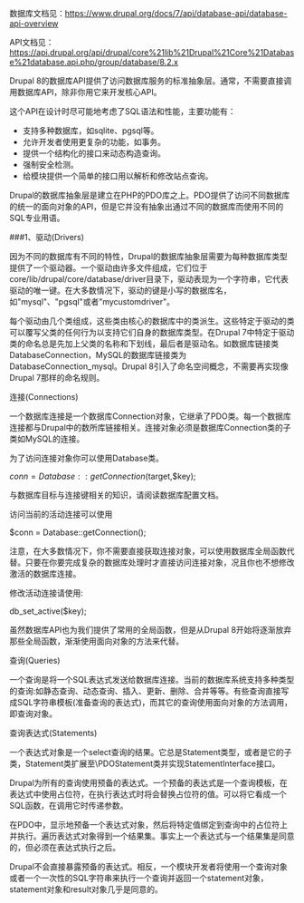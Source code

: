 数据库文档见：https://www.drupal.org/docs/7/api/database-api/database-api-overview

API文档见：https://api.drupal.org/api/drupal/core%21lib%21Drupal%21Core%21Database%21database.api.php/group/database/8.2.x


Drupal 8的数据库API提供了访问数据库服务的标准抽象层。通常，不需要直接调用数据库API，除非你用它来开发核心API。

这个API在设计时尽可能地考虑了SQL语法和性能，主要功能有：

* 支持多种数据库，如sqlite、pgsql等。
* 允许开发者使用更复杂的功能，如事务。
* 提供一个结构化的接口来动态构造查询。
* 强制安全检测。
* 给模块提供一个简单的接口用以解析和修改站点查询。


Drupal的数据库抽象层是建立在PHP的PDO库之上。PDO提供了访问不同数据库的统一的面向对象的API，但是它并没有抽象出通过不同的数据库而使用不同的SQL专业用语。

 
###1、驱动(Drivers)

因为不同的数据库有不同的特性，Drupal的数据库抽象层需要为每种数据库类型提供了一个驱动器。一个驱动由许多文件组成，它们位于core/lib/drupal/core/database/driver目录下，驱动表现为一个字符串，它代表驱动的唯一键。在大多数情况下，驱动的键是小写的数据库名，如"mysql"、"pgsql"或者"mycustomdriver"。

每个驱动由几个类组成，这些类由核心的数据库中的类派生。这些特定于驱动的类可以覆写父类的任何行为以支持它们自身的数据库类型。在Drupal 7中特定于驱动类的命名总是先加上父类的名称和下划线，最后者是驱动名。如数据库链接类DatabaseConnection，MySQL的数据库链接类为DatabaseConnection_mysql。Drupal 8引入了命名空间概念，不需要再实现像Drupal 7那样的命名规则。

 
连接(Connections)

一个数据库连接是一个数据库Connection对象，它继承了PDO类。每一个数据库连接都与Drupal中的数所库链接相关。连接对象必须是数据库Connection类的子类如MySQL的连接。

为了访问连接对象你可以使用Database类。

$conn = Database::getConnection($target,$key);

与数据库目标与连接键相关的知识，请阅读数据库配置文档。

访问当前的活动连接可以使用

$conn = Database::getConnection();

注意，在大多数情况下，你不需要直接获取连接对象，可以使用数据库全局函数代替。只要在你要完成复杂的数据库处理时才直接访问连接对象，况且你也不想修改激活的数据库连接。

修改活动连接请使用:

db_set_active($key);

虽然数据库API也为我们提供了常用的全局函数，但是从Drupal 8开始将逐渐放弃那些全局函数，渐渐使用面向对象的方法来代替。

 
查询(Queries)

一个查询是将一个SQL表达式发送给数据库连接。当前的数据库系统支持多种类型的查询:如静态查询、动态查询、插入、更新、删除、合并等等。有些查询直接写成SQL字符串模板(准备查询的表达式)，而其它的查询使用面向对象的方法调用，即查询对象。

 
查询表达式(Statements)

一个表达式对象是一个select查询的结果。它总是Statement类型，或者是它的子类，Statement类扩展至\PDOStatement类并实现StatementInterface接口。

Drupal为所有的查询使用预备的表达式。一个预备的表达式是一个查询模板，在表达式中使用占位符，在执行表达式时将会替换占位符的值。可以将它看成一个SQL函数，在调用它时传递参数。

在PDO中，显示地预备一个表达式对象，然后将特定值绑定到查询中的占位符上并执行。遍历表达式对象得到一个结果集。事实上一个表达式与一个结果集是同意的，但必须在表达式执行之后。

Drupal不会直接暴露预备的表达式。相反，一个模块开发者将使用一个查询对象或者一个一次性的SQL字符串来执行一个查询并返回一个statement对象，statement对象和result对象几乎是同意的。
